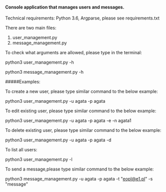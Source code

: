 #### Console application that manages users and messages.

Technical requirements: Python 3.6, Argparse, please see requirements.txt

There are two main files:
1. user_management.py
2. message_management.py

To check what arguments are allowed, please type in the terminal:

python3 user_management.py -h

python3 message_management.py -h


#####Examples:

To create a new user, please type similar command to the below example:

python3 user_management.py -u agata -p agata

To edit existing user, please type similar command to the below example:

python3 user_management.py -u agata -p agata -e -n agata1

To delete existing user, please type similar command to the below example:

python3 user_management.py -u agata -p agata -d

To list all users:

python3 user_management.py -l

To send a message,please type similar command to the below example:

python3 message_management.py -u agata -p agata -t "eopl@e1.pl" -s "message"









